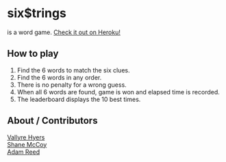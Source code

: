# six$trings

is a word game. [Check it out on Heroku!](https://sixstrings.herokuapp.com/)

## How to play

1. Find the 6 words to match the six clues.
2. Find the 6 words in any order.
3. There is no penalty for a wrong guess.
4. When all 6 words are found, game is won and elapsed time is recorded.
5. The leaderboard displays the 10 best times.

## About / Contributors

[Vallyre Hyers](https://github.com/marinasiena)  
[Shane McCoy](https://github.com/scmccoy/)  
[Adam Reed](https://github.com/adamcreed/)
